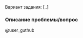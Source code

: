 
 Вариант задания: [..]
 
 ### Описание проблемы/вопрос

  <!--Описываем, спрашиваем, вставляем код и т.д., ставим Lables на правой панеле-->
 
  
 @user_guthub